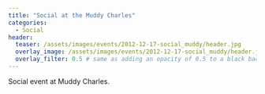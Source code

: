 ```yaml
---
title: "Social at the Muddy Charles"
categories:
  - Social
header:
  teaser: /assets/images/events/2012-12-17-social_muddy/header.jpg
  overlay_image: /assets/images/events/2012-12-17-social_muddy/header.jpg
  overlay_filter: 0.5 # same as adding an opacity of 0.5 to a black background
---
```


Social event at Muddy Charles.


